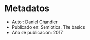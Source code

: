 # Metadatos
- Autor: Daniel Chandler 
- Publicado en: Semiotics. The basics
- Año de publicación: 2017

